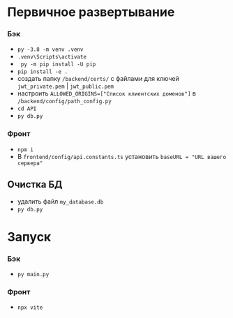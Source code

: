 # Первичное развертывание
### Бэк

- `py -3.8 -m venv .venv`
- `.venv\Scripts\activate`
- ` py -m pip install -U pip`
- `pip install -e .`
- создать папку `/backend/certs/` с файлами для ключей `jwt_private.pem` | `jwt_public.pem`
- настроить `ALLOWED_ORIGINS=["Список клиентских доменов"]` в `/backend/config/path_config.py`
- `cd API`
- `py db.py`

### Фронт

 - `npm i`
 - В `frontend/config/api.constants.ts` установить `baseURL = "URL вашего сервера"` 

## Очистка БД

- удалить файл `my_database.db`
- `py db.py`

# Запуск

### Бэк 

- `py main.py`

### Фронт

 - `npx vite`